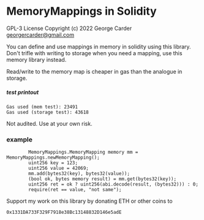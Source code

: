 # MemoryMappings in Solidity 

GPL-3 License Copyright (c) 2022 George Carder georgercarder@gmail.com

You can define and use mappings in memory in solidity using this library. Don't trifle with writing to storage when you need a mapping, use this memory library instead.

Read/write to the memory map is cheaper in gas than the analogue in storage.

##### test printout

```
Gas used (mem test): 23491
Gas used (storage test): 43618
```


Not audited. Use at your own risk.

### example

```
        MemoryMappings.MemoryMapping memory mm = MemoryMappings.newMemoryMapping();
        uint256 key = 123;
        uint256 value = 42069; 
        mm.add(bytes32(key), bytes32(value));
        (bool ok, bytes memory result) = mm.get(bytes32(key));
        uint256 ret = ok ? uint256(abi.decode(result, (bytes32))) : 0;
        require(ret == value, "not same");
```

Support my work on this library by donating ETH or other coins to

`0x1331DA733F329F7918e38Bc13148832D146e5adE`
